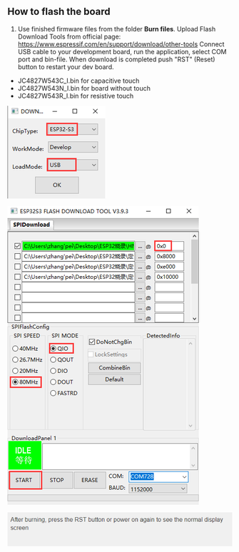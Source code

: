 ## How to flash the board 
1. Use finished firmware files from the folder **Burn files**. Upload Flash Download Tools  from official page: https://www.espressif.com/en/support/download/other-tools
Connect USB cable to your development board, run the application, select COM port and bin-file. When download is completed push "RST" (Reset) button to restart your dev board.

+ JC4827W543C_I.bin  for capacitive touch
+ JC4827W543N_I.bin  for board without touch
+ JC4827W543R_I.bin  for resistive touch

![JC4827W543_board](/Pictures/2-1.png)

![JC4827W543_board](/Pictures/2-2.png)

![JC4827W543_board](/Pictures/2-3.png)